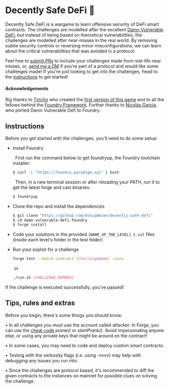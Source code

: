# Decently Safe DeFi 🔑

Decently Safe DeFi is a wargame to learn offensive security of DeFi smart contracts. The challenges are modelled after the excellent [Damn Vulnerable DeFi](https://www.damnvulnerabledefi.xyz/), but instead of being based on theoretical vulnerabilities, the challenges are modelled after near-misses in the real world. By removing subtle security controls or reversing minor misconfigurations, we can learn about the critical vulnerabilities that was avoided in a protocol. 

Feel free to [submit PRs](https://github.com/AshiqAmien/decently-safe-defi) to include your challenges made from real-life near misses, or, [send me a DM](twitter.com/AshiqAmien) if you're part of a protocol and would like some challenges made! If you're just looking to get into the challenges, head to the [instructions](https://decentlysafedefi.xyz/tag/instructions/) to get started!

#### Acknowledgements

Big thanks to [Tincho](https://twitter.com/tinchoabbate) who created the [first version of this game](https://github.com/tinchoabbate/damn-vulnerable-defi/tree/v2.0.0) and to all the fellows behind the [Foundry Framework](https://github.com/gakonst/foundry/graphs/contributors). Further thanks to [Nicolás García](https://github.com/nicolasgarcia214), who ported Damn Vulnerable Defi to Foundry.


## Instructions 

Before you get started with the challenges, you'll need to do some setup:

- Install Foundry



    &nbsp; First run the command below to get foundryup, the Foundry toolchain installer:
    ```bash
    $ curl -L "https://foundry.paradigm.xyz" | bash
    ```     
    &nbsp; Then, in a new terminal session or after reloading your PATH, run it to get the latest forge and cast binaries:
    ```bash
    $ foundryup
    ```

- Clone the repo and install the dependencies
 
    ```bash 
    $ git clone "https://github.com/AshiqAmien/decently-safe-defi"
    $ cd damn-vulnerable-defi-foundry
    $ forge install
    ```

- Code your solutions in the provided `[NAME_OF_THE_LEVEL].t.sol` files (inside each level's folder in the test folder)

- Run your exploit for a challenge

    ```bash
    forge test --match-contract [ChallengeName] -vvvv
    ```
    &nbsp;or
    ```bash
    ./run.sh [CHALLENGE_NUMBER]
    ```
If the challenge is executed successfully, you've passed! 

## Tips, rules and extras 
Before you begin, there's some things you should know: 

• In all challenges you must use the account called attacker. In Forge, you can use the [cheat code](https://github.com/gakonst/foundry/tree/master/forge#cheat-codes) _prank()_ or _startPrank()_. Avoid impersonating anyone else, or using any private keys that might be around on the contract! 

• In some cases, you may need to code and deploy custom smart contracts.

• Testing with the verbosity flags (i.e. using _-vvvv_) may help with debugging any issues you run into.

• Since the challenges are protocol based, it's recommended to diff the given contracts to the instances on mainnet for possible clues on solving the challenge.



